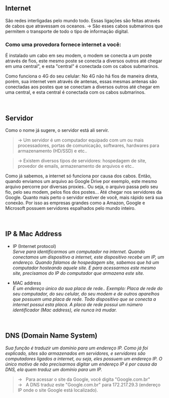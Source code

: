## Internet 
São redes interligadas pelo mundo todo.
Essas ligações são feitas através de cabos que atravessam os oceanos.
-> São esses cabos submarinos que permitem o transporte de todo o tipo de informação digital.

### Como uma provedora fornece internet a você: 
É instalado um cabo em seu modem, o modem se conecta a um poste através de fios, este mesmo poste se conecta a diversos outros 
até chegar em uma central", e esta "central" é conectada com os cabos submarinos.

Como funciona o 4G do seu celular:
No 4G não há fios de maneira direta, porém, sua internet vem através de antenas, essas mesmas antenas são conectadas aos postes 
que se conectam a diversos outros até chegar em uma central, e esta central é conectada com os cabos submarinos.

</br>

## Servidor
Como o nome já sugere, o servidor está ali servir. 
> -> Um servidor é um computador equipado com um ou mais processadores, portas de comunicação, softwares, hardwares para armazenamento (HD/SSD) e etc.. </br> 

> -> Existem diversos tipos de servidores: hospedagem de site, provedor de emails, armazenamento de arquivos e etc..   

Como já sabemos, a internet só funciona por causa dos cabos. Então, quando enviamos um arquivo ao Google Drive por exemplo, este mesmo arquivo percorre por diversas proxies..
Ou seja, o arquivo passa pelo seu fio, pelo seu modem, pelos fios dos postes... Até chegar nos servidores da Google.
Quanto mais perto o servidor estiver de você, mais rápido será sua conexão. Por isso as empresas grandes como a Amazon, Google e Microsoft possuem servidores espalhados pelo mundo inteiro. 

</br>

## IP  &  Mac Address

- IP (Internet protocol) </br> 
_Serve para identificarmos um computador na internet. Quando conectamos um dispositivo a internet, este dispositivo recebe um IP, um endereço. Quando falamos de hospedagem site, sabemos que há um computador hosteando aquele site. E para acessarmos este mesmo site, precisamos do IP do computador que armazena este site._

- MAC address </br> 
_É um endereço único da sua placa de rede.. Exemplo: Placa de rede do seu computador, do seu celular, do seu modem e de outros aparelhos que possuem uma placa de rede. Todo dispositivo que se conecta a internet possui esta placa. A placa de rede possui um número identificador (Mac address), ele nunca irá mudar._

</br>

## DNS (Domain Name System) 
_Sua função é traduzir um domínio para um endereço IP. Como já foi explicado, sites são armazenados em servidores, e servidores são computadores ligados a internet, ou seja, eles possuem um endereço IP. O único motivo de não precisarmos digitar um endereço IP é por causa da DNS, ela quem traduz um domínio para um IP._ </br>
> -> &nbsp; Para acessar o site da Google, você digita "Google.com.br" </br>
> -> &nbsp; A DNS traduz este "Google.com.br" para 172.217.29.3 (endereço IP onde o site Google está localizado). 
